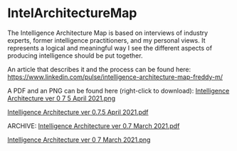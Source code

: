 # IntelArchitectureMap

The Intelligence Architecture Map is based on interviews of industry experts, former intelligence practitioners, and my personal views. It represents a logical and meaningful way I see the different aspects of producing intelligence should be put together.

An article that describes it and the process can be found here: https://www.linkedin.com/pulse/intelligence-architecture-map-freddy-m/

A PDF and an PNG can be found here (right-click to download):
[Intelligence Architecture ver 0 7 5 April 2021.png](https://user-images.githubusercontent.com/48282036/114857169-41645500-9de8-11eb-8649-80cc9d7e9ca5.png)

[Intelligence Architecture ver 0.7.5 April 2021.pdf](https://github.com/Errum/IntelArchitectureMap/files/6317216/Intelligence.Architecture.ver.0.7.5.pdf)


ARCHIVE:
[Intelligence Architecture ver 0.7 March 2021.pdf](https://github.com/Errum/IntelArchitectureMap/files/6175609/Intelligence.Architecture.ver.0.7.March.2021.pdf)

[Intelligence Architecture ver 0 7 March 2021.png](https://user-images.githubusercontent.com/48282036/111870609-fe989400-8985-11eb-9457-d6b26079c966.png)
